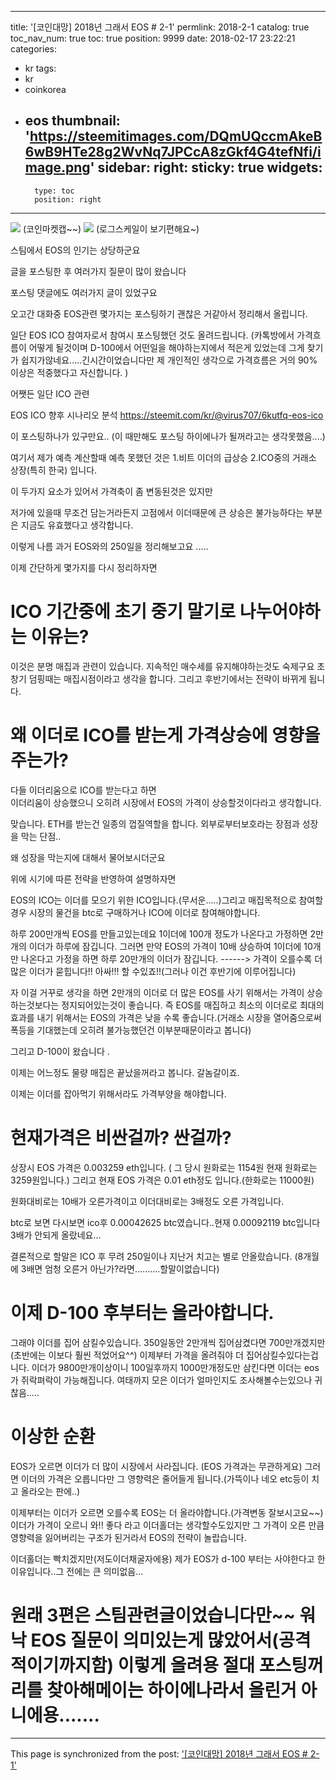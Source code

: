 
---
title: '[코인대망] 2018년 그래서 EOS # 2-1'
permlink: 2018-2-1
catalog: true
toc_nav_num: true
toc: true
position: 9999
date: 2018-02-17 23:22:21
categories:
- kr
tags:
- kr
- coinkorea
- eos
thumbnail: 'https://steemitimages.com/DQmUQccmAkeB6wB9HTe28g2WvNq7JPCcA8zGkf4G4tefNfi/image.png'
sidebar:
    right:
        sticky: true
widgets:
    -
        type: toc
        position: right
---


![](https://steemitimages.com/DQmUQccmAkeB6wB9HTe28g2WvNq7JPCcA8zGkf4G4tefNfi/image.png)
(코인마켓캡~~)
![](https://steemitimages.com/DQmbR9DvaH13sMYdEDBgAyZYmHZ6HhnyAkdyuHx5sq4b2NF/image.png)
(로그스케일이 보기편해요~)

스팀에서 EOS의 인기는 상당하군요

글을 포스팅한 후 여러가지 질문이 많이 왔습니다

포스팅 댓글에도 여러가지 글이 있었구요

오고간 대화중  EOS관련 몇가지는 포스팅하기 괜찮은 거같아서 정리해서 올립니다.


일단 EOS ICO 참여자로서 참여시 포스팅했던 것도 올려드립니다.
(카톡방에서 가격흐름이 어떻게 될것이며 D-100에서 어떤일을 해야하는지에서 적은게 있었는데 그게 찾기가 쉽지가않네요.....긴시간이었습니다만 제 개인적인 생각으로 가격흐름은 거의 90%이상은 적중했다고 자신합니다. )

어쨋든 일단 ICO 관련 

EOS ICO 향후 시나리오 분석
https://steemit.com/kr/@virus707/6kutfq-eos-ico

이 포스팅하나가 있구만요.. (이 때만해도 포스팅 하이에나가 될꺼라고는 생각못했음....)

여기서 제가 예측 계산할때 예측 못했던 것은 
1.비트 이더의 급상승 2.ICO중의 거래소 상장(특히 한국) 입니다.

이 두가지 요소가 있어서 가격축이 좀 변동된것은 있지만

저가에 있을때 무조건 담는거라든지 고점에서 이더때문에 큰 상승은 불가능하다는 부분은 지금도 유효했다고 생각합니다.

이렇게 나름 과거 EOS와의 250일을 정리해보고요 .....

이제 간단하게 몇가지를 다시 정리하자면

# ICO 기간중에 초기 중기 말기로 나누어야하는 이유는?

이것은 분명 매집과 관련이 있습니다. 지속적인 매수세를 유지해야하는것도 숙제구요
초창기 덤핑때는 매집시점이라고 생각을 합니다. 그리고 후반기에서는 전략이 바뀌게 됩니다.


# 왜 이더로 ICO를 받는게 가격상승에 영향을 주는가?

다들 이더리움으로 ICO를 받는다고 하면  
이더리움이 상승했으니 오히려 시장에서 EOS의 가격이 상승할것이다라고 생각합니다.

맞습니다. ETH를 받는건 일종의 껍질역할을 합니다. 외부로부터보호라는 장점과 성장을 막는 단점..

왜 성장을 막는지에 대해서 물어보시더군요

위에 시기에 따른 전략을 반영하여 설명하자면

EOS의 ICO는 이더를 모으기 위한 ICO입니다.(무서운.....)그리고 매집목적으로 참여할 경우 시장의 물건을 btc로 구매하거나 ICO에 이더로 참여해야합니다.

하루 200만개씩 EOS를 만들고있는데요 1이더에 100개 정도가 나온다고 가정하면 2만개의 이더가 하루에 잠깁니다.
그러면 만약 EOS의 가격이 10배 상승하여 1이더에 10개만 나온다고 가정을 하면 하루 20만개의 이더가 잠깁니다.
------> 가격이 오를수록 더 많은 이더가 묻힙니다!! 아싸!!! 할 수있죠!!(그러나 이건 후반기에 이루어집니다)

자 이걸 거꾸로 생각을 하면  2만개의 이더로 더 많은 EOS를 사기 위해서는 가격이 상승하는것보다는 정지되어있는것이 좋습니다. 즉 EOS를 매집하고 최소의 이더로로 최대의 효과를 내기 위해서는 EOS의 가격은 낮을 수록 좋습니다.(거래소 시장을 열어줌으로써 폭등을 기대했는데 오히려 불가능했던건 이부분때문이라고 봅니다)

그리고 D-100이 왔습니다 .

이제는 어느정도 물량 매집은 끝났을꺼라고 봅니다. 갈놈갈이죠.

이제는 이더를 잡아먹기 위해서라도 가격부양을 해야합니다.

# 현재가격은 비싼걸까? 싼걸까?

상장시   EOS 가격은 0.003259 eth입니다. ( 그 당시 원화로는 1154원 현재 원화로는 3259원입니다.)
그리고 현재 EOS 가격은 0.01 eth정도 입니다.(한화로는 11000원)

원화대비로는 10배가 오른가격이고 이더대비로는 3배정도 오른 가격입니다.

btc로 보면 다시보면 ico후 0.00042625 btc였습니다..현재 0.00092119 btc입니다 3배가 안되게 올랐네요...

결론적으로 할말은 ICO 후 무려 250일이나 지난거 치고는 별로 안올랐습니다.
(8개월에 3배면 엄청 오른거 아닌가?라면..........할말이없습니다)

# 이제 D-100 후부터는 올라야합니다.
 그래야 이더를 집어 삼킬수있습니다. 350일동안 2만개씩 집어삼켰다면 700만개겠지만(초반에는 이보다 훨씬 적었어요^^) 이제부터 가격을 올려줘야 더 집어삼킬수있다는겁니다. 이더가 9800만개이상이니 100일후까지 1000만개정도만 삼킨다면 이더는 eos가 쥐락펴락이 가능해집니다. 여태까지 모은 이더가 얼마인지도 조사해볼수는있으나 귀찮음.....

# 이상한 순환
EOS가 오르면 이더가 더 많이 시장에서 사라집니다. (EOS 가격과는 무관하게요) 
그러면 이더의 가격은 오릅니다만 그 영향력은 줄어들게 됩니다.(가뜩이나 네오 etc등이 치고 올라오는 판에..)

이제부터는 이더가 오르면 오를수록 EOS는 더 올라야합니다.(가격변동 잘보시고요~~)
이더가 가격이 오르니 와!! 좋다 라고 이더홀더는 생각할수도있지만 그 가격이 오른 만큼 영향력을 잃어버리는 구조가 된거라서 EOS의 전략이 놀랍습니다.

이더홀더는 빡치겠지만(저도이더채굴자에용) 제가 EOS가 d-100 부터는 사야한다고 한 이유입니다..그 전에는 큰 의미없음...

# 원래 3편은 스팀관련글이었습니다만~~ 워낙 EOS 질문이 의미있는게 많았어서(공격적이기까지함) 이렇게 올려용 절대 포스팅꺼리를 찾아해메이는 하이에나라서 올린거 아니에용.......

- - -

This page is synchronized from the post: ['[코인대망] 2018년 그래서 EOS # 2-1'](https://steemit.com/@virus707/2018-2-1)
